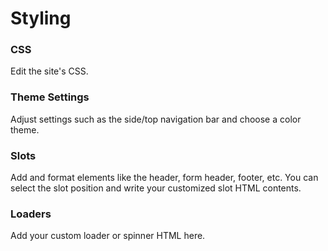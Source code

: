 # Styling

### **CSS**

Edit the site's CSS.

### **Theme Settings**

Adjust settings such as the side/top navigation bar and choose a color theme.

### **Slots**

Add and format elements like the header, form header, footer, etc. You can select the slot position and write your customized slot HTML contents.

### **Loaders**

Add your custom loader or spinner HTML here.
